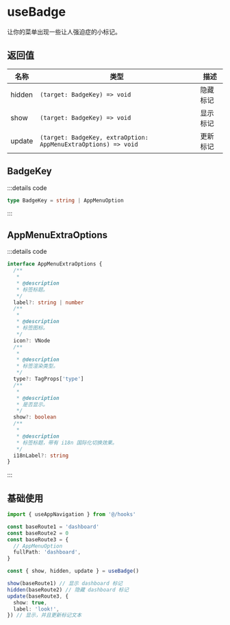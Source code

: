 # useBadge

让你的菜单出现一些让人强迫症的小标记。

## 返回值

| 名称   | 类型                                                           | 描述     |
| ------ | -------------------------------------------------------------- | -------- |
| hidden | `(target: BadgeKey) => void`                                   | 隐藏标记 |
| show   | `(target: BadgeKey) => void`                                   | 显示标记 |
| update | `(target: BadgeKey, extraOption: AppMenuExtraOptions) => void` | 更新标记 |

## BadgeKey

:::details code

```ts
type BadgeKey = string | AppMenuOption
```

:::

## AppMenuExtraOptions

:::details code

```ts
interface AppMenuExtraOptions {
  /**
   *
   * @description
   * 标签标题。
   */
  label?: string | number
  /**
   *
   * @description
   * 标签图标。
   */
  icon?: VNode
  /**
   *
   * @description
   * 标签渲染类型。
   */
  type?: TagProps['type']
  /**
   *
   * @description
   * 是否显示。
   */
  show?: boolean
  /**
   *
   * @description
   * 标签标题，带有 i18n 国际化切换效果。
   */
  i18nLabel?: string
}
```

:::

## 基础使用

```ts
import { useAppNavigation } from '@/hooks'

const baseRoute1 = 'dashboard'
const baseRoute2 = 0
const baseRoute3 = {
  // AppMenuOption
  fullPath: 'dashboard',
}

const { show, hidden, update } = useBadge()

show(baseRoute1) // 显示 dashboard 标记
hidden(baseRoute2) // 隐藏 dashboard 标记
update(baseRoute3, {
  show: true,
  label: 'look!',
}) // 显示，并且更新标记文本
```
